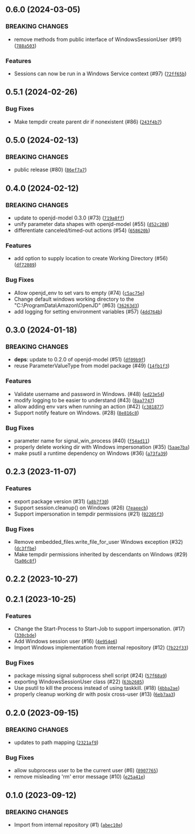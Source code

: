 ## 0.6.0 (2024-03-05)

### BREAKING CHANGES
* remove methods from public interface of WindowsSessionUser (#91) ([`788a503`](https://github.com/OpenJobDescription/openjd-sessions-for-python/commit/788a50356b293dd496669c4fc71ef752fb90e333))

### Features
* Sessions can now be run in a Windows Service context (#97) ([`72ff65b`](https://github.com/OpenJobDescription/openjd-sessions-for-python/commit/72ff65b385bee48236014268993b83e2fd7c87a3))


## 0.5.1 (2024-02-26)



### Bug Fixes
* Make tempdir create parent dir if nonexistent (#86) ([`243f4b7`](https://github.com/OpenJobDescription/openjd-sessions-for-python/commit/243f4b7693c19f3397f8598d8728c2eaf0881957))

## 0.5.0 (2024-02-13)

### BREAKING CHANGES
* public release (#80) ([`86ef7a7`](https://github.com/OpenJobDescription/openjd-sessions-for-python/commit/86ef7a757f5c42755a455cae1b26143cbc337e39))



## 0.4.0 (2024-02-12)

### BREAKING CHANGES
* update to openjd-model 0.3.0 (#73) ([`719a8ff`](https://github.com/OpenJobDescription/openjd-sessions-for-python/commit/719a8ff4ebf92b4ab5f1811d67991a59d6166d4c))
* unify parameter data shapes with openjd-model (#55) ([`d52c208`](https://github.com/OpenJobDescription/openjd-sessions-for-python/commit/d52c208eab6836030de11f1fa3aeaa9d6d0e9a57))
* differentiate canceled/timed-out actions (#54) ([`658620b`](https://github.com/OpenJobDescription/openjd-sessions-for-python/commit/658620bb2c3a6a6d6cfc028c0b204607ae8e5ce0))

### Features
* add option to supply location to create Working Directory (#56) ([`df72089`](https://github.com/OpenJobDescription/openjd-sessions-for-python/commit/df72089b45fe48a313b40decb24a8147b6bd216c))

### Bug Fixes
* Allow openjd_env to set vars to empty (#74) ([`c5ac75e`](https://github.com/OpenJobDescription/openjd-sessions-for-python/commit/c5ac75e9e974acb404a5c73a1703337342d1ea44))
* Change default windows working directory to the &#34;C:\ProgramData\Amazon\OpenJD&#34; (#63) ([`36263d3`](https://github.com/OpenJobDescription/openjd-sessions-for-python/commit/36263d3de64846755788dcd1fac9135c9d28d009))
* add logging for setting environment variables (#57) ([`4dd764b`](https://github.com/OpenJobDescription/openjd-sessions-for-python/commit/4dd764bb51c73d0a9ae4c4b3e309f13a07d8141c))

## 0.3.0 (2024-01-18)

### BREAKING CHANGES
* **deps**: update to 0.2.0 of openjd-model (#51) ([`df09b9f`](https://github.com/OpenJobDescription/openjd-sessions-for-python/commit/df09b9f7352ec383415fe2ad6b370a6cc9c661af))
* reuse ParameterValueType from model package (#49) ([`14fb1f3`](https://github.com/OpenJobDescription/openjd-sessions-for-python/commit/14fb1f33c25ea63cb020b10bcd0e946a223e4ba1))

### Features
* Validate username and password in Windows. (#48) ([`ed23e54`](https://github.com/OpenJobDescription/openjd-sessions-for-python/commit/ed23e542586a6e8b36f62429b73e551077f272a0))
* modify logging to be easier to understand (#43) ([`8aa7747`](https://github.com/OpenJobDescription/openjd-sessions-for-python/commit/8aa77471478065ca0ca4cd67e0c68dcc642d16b6))
* allow adding env vars when running an action (#42) ([`c381877`](https://github.com/OpenJobDescription/openjd-sessions-for-python/commit/c38187756129e1896cfb7d8b8e3202c8525dc422))
* Support notify feature on Windows. (#28) ([`8e816c8`](https://github.com/OpenJobDescription/openjd-sessions-for-python/commit/8e816c88729aee2acef327ec013e60a6777059b0))

### Bug Fixes
* parameter name for signal_win_process (#40) ([`f54ad11`](https://github.com/OpenJobDescription/openjd-sessions-for-python/commit/f54ad1131596286662b0be16abf9c10d5b932eea))
* properly delete working dir with Windows impersonation (#35) ([`5aae7ba`](https://github.com/OpenJobDescription/openjd-sessions-for-python/commit/5aae7ba2ceab0631e66b857d690af25c7f42f4c3))
* make psutil a runtime dependency on Windows (#36) ([`a73fa39`](https://github.com/OpenJobDescription/openjd-sessions-for-python/commit/a73fa3929e154bc12a227a582f0e53deef5746e7))

## 0.2.3 (2023-11-07)


### Features
* export package version (#31) ([`a8b7f30`](https://github.com/OpenJobDescription/openjd-sessions-for-python/commit/a8b7f30c7255eb4ab98244a41a8c1ae1af27d996))
* Support session.cleanup() on Windows (#26) ([`7eaeecb`](https://github.com/OpenJobDescription/openjd-sessions-for-python/commit/7eaeecb8245a8678bb1fe72ea9bc66ae2dc975e1))
* Support impersonation in tempdir permissions (#21) ([`02205f3`](https://github.com/OpenJobDescription/openjd-sessions-for-python/commit/02205f3d7d46a60e1870b183325da0f897cef27b))

### Bug Fixes
* Remove embedded_files.write_file_for_user Windows exception (#32) ([`dc3ffbe`](https://github.com/OpenJobDescription/openjd-sessions-for-python/commit/dc3ffbec0be4efd0a38b4cf90bfe2441e6a0152b))
* Make tempdir permissions inherited by descendants on Windows (#29) ([`5a06c8f`](https://github.com/OpenJobDescription/openjd-sessions-for-python/commit/5a06c8fb914796528956bc9ae7246f3517beacd6))

## 0.2.2 (2023-10-27)




## 0.2.1 (2023-10-25)


### Features
* Change the Start-Process to Start-Job to support impersonation. (#17) ([`330cbde`](https://github.com/OpenJobDescription/openjd-sessions-for-python/commit/330cbdebc26cf108ff80640a29998665038c6e71))
* Add Windows session user (#16) ([`4e954e6`](https://github.com/OpenJobDescription/openjd-sessions-for-python/commit/4e954e6366b21ce6864ef0a83bc3220d96c43451))
* Import Windows implementation from internal repository (#12) ([`7b22f33`](https://github.com/OpenJobDescription/openjd-sessions-for-python/commit/7b22f337ac6d5c6654243784e58ae7a6a70f13ba))

### Bug Fixes
* package missing signal subprocess shell script (#24) ([`57f68a9`](https://github.com/OpenJobDescription/openjd-sessions-for-python/commit/57f68a908365fc0c8769b98d61a790e233e58030))
* exporting WindowsSessionUser class (#22) ([`63b2685`](https://github.com/OpenJobDescription/openjd-sessions-for-python/commit/63b2685d9b1b1154727c7bb6b6fa1e48b6e882ce))
* Use psutil to kill the process instead of using taskkill. (#18) ([`4bba2ae`](https://github.com/OpenJobDescription/openjd-sessions-for-python/commit/4bba2aeef9ebb5a5605ac7a3f09089a864808000))
* properly cleanup working dir with posix cross-user (#13) ([`6eb7aa3`](https://github.com/OpenJobDescription/openjd-sessions-for-python/commit/6eb7aa3b2b5c78597b9da959a97a1572b80f1ef3))

## 0.2.0 (2023-09-15)

### BREAKING CHANGES
* updates to path mapping ([`2321af9`](https://github.com/OpenJobDescription/openjd-sessions-for-python/commit/2321af9fd3190deebec4fa0530583c0865c28f54))


### Bug Fixes
* allow subprocess user to be the current user (#6) ([`8907765`](https://github.com/OpenJobDescription/openjd-sessions-for-python/commit/89077656f45c0e68ba8108775cbe6b8349d20315))
* remove misleading &#39;rm&#39; error message (#10) ([`e25a41e`](https://github.com/OpenJobDescription/openjd-sessions-for-python/commit/e25a41ea52d18a6d458d994b1b45c0277adde386))

## 0.1.0 (2023-09-12)

### BREAKING CHANGES
* Import from internal repository (#1) ([`abec10e`](https://github.com/OpenJobDescription/openjd-sessions-for-python/commit/abec10e2a8b1af8d81438b1c0ebf69bbc1a6ee52))



